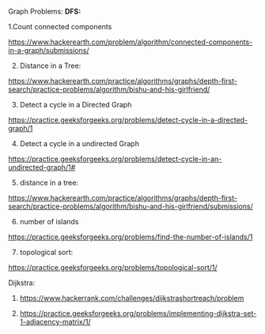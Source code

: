Graph Problems: 
<b>DFS: </b>


1.Count connected components

https://www.hackerearth.com/problem/algorithm/connected-components-in-a-graph/submissions/

2. Distance in a Tree:

https://www.hackerearth.com/practice/algorithms/graphs/depth-first-search/practice-problems/algorithm/bishu-and-his-girlfriend/

3. Detect a cycle in a Directed Graph

https://practice.geeksforgeeks.org/problems/detect-cycle-in-a-directed-graph/1

4. Detect a cycle in a undirected Graph

https://practice.geeksforgeeks.org/problems/detect-cycle-in-an-undirected-graph/1#

5. distance in a tree:

https://www.hackerearth.com/practice/algorithms/graphs/depth-first-search/practice-problems/algorithm/bishu-and-his-girlfriend/submissions/


6. number of islands

https://practice.geeksforgeeks.org/problems/find-the-number-of-islands/1

7. topological sort:

https://practice.geeksforgeeks.org/problems/topological-sort/1/


Dijkstra:

1. https://www.hackerrank.com/challenges/dijkstrashortreach/problem

2. https://practice.geeksforgeeks.org/problems/implementing-dijkstra-set-1-adjacency-matrix/1/



